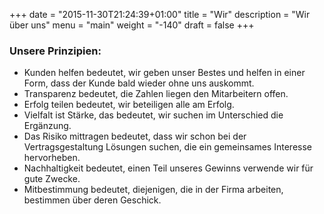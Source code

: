 +++
date = "2015-11-30T21:24:39+01:00"
title = "Wir"
description = "Wir über uns"
menu = "main"
weight = "-140"
draft = false
+++

### Unsere Prinzipien:

* Kunden helfen bedeutet, wir geben unser Bestes und helfen in einer Form, dass der Kunde bald wieder ohne uns auskommt.
* Transparenz bedeutet, die Zahlen liegen den Mitarbeitern offen.
* Erfolg teilen bedeutet, wir beteiligen alle am Erfolg.
* Vielfalt ist Stärke, das bedeutet, wir suchen im Unterschied die Ergänzung.
* Das Risiko mittragen bedeutet, dass wir schon bei der Vertragsgestaltung Lösungen suchen, die ein gemeinsames Interesse hervorheben.
* Nachhaltigkeit bedeutet, einen Teil unseres Gewinns verwende wir für gute Zwecke.
* Mitbestimmung bedeutet, diejenigen, die in der Firma arbeiten, bestimmen über deren Geschick.



